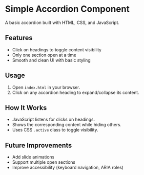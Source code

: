 # Simple Accordion Component

A basic accordion built with HTML, CSS, and JavaScript.

## Features

- Click on headings to toggle content visibility
- Only one section open at a time
- Smooth and clean UI with basic styling

## Usage

1. Open `index.html` in your browser.
2. Click on any accordion heading to expand/collapse its content.

## How It Works

- JavaScript listens for clicks on headings.
- Shows the corresponding content while hiding others.
- Uses CSS `.active` class to toggle visibility.

## Future Improvements

- Add slide animations
- Support multiple open sections
- Improve accessibility (keyboard navigation, ARIA roles)
